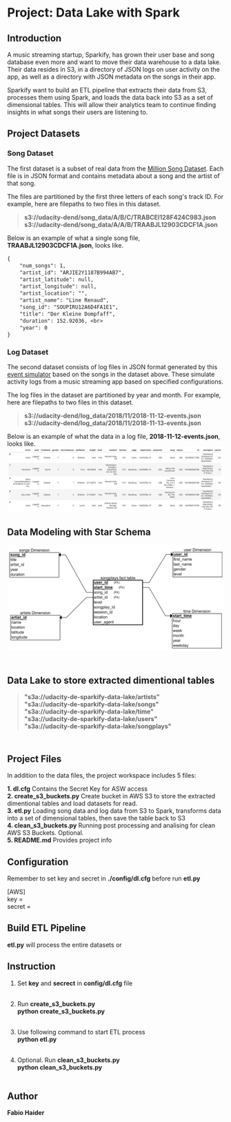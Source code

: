# Project: Data Lake with Spark

## Introduction

<p>A music streaming startup, Sparkify, has grown their user base and song database even more and want to move their data warehouse to a data lake. Their data resides in S3, in a directory of JSON logs on user activity on the app, as well as a directory with JSON metadata on the songs in their app.</p>

<p>Sparkify want to build an ETL pipeline that extracts their data from S3, processes them using Spark, and loads the data back into S3 as a set of dimensional tables. This will allow their analytics team to continue finding insights in what songs their users are listening to.</p>


## Project Datasets

### Song Dataset

The first dataset is a subset of real data from the [Million Song Dataset](http://millionsongdataset.com/).
Each file is in JSON format and contains metadata about a song and the artist of that song. 

The files are partitioned by the first three letters of each song's track ID. For example, here are filepaths to two files in this dataset.

>**s3://udacity-dend/song_data/A/B/C/TRABCEI128F424C983.json**<br>
>**s3://udacity-dend/song_data/A/A/B/TRAABJL12903CDCF1A.json**

Below is an example of what a single song file, **TRAABJL12903CDCF1A.json**, looks like.<br>
```
{
    "num_songs": 1, 
    "artist_id": "ARJIE2Y1187B994AB7", 
    "artist_latitude": null, 
    "artist_longitude": null, 
    "artist_location": "", 
    "artist_name": "Line Renaud", 
    "song_id": "SOUPIRU12A6D4FA1E1", 
    "title": "Der Kleine Dompfaff", 
    "duration": 152.92036, <br>
    "year": 0    
}
```
### Log Dataset

The second dataset consists of log files in JSON format generated by this [event simulator](https://github.com/Interana/eventsim) based on the songs in the dataset above. These simulate activity logs from a music streaming app based on specified configurations.

The log files in the dataset are partitioned by year and month. For example, here are filepaths to two files in this dataset.

>**s3://udacity-dend/log_data/2018/11/2018-11-12-events.json**<br>
>**s3://udacity-dend/log_data/2018/11/2018-11-13-events.json**

Below is an example of what the data in a log file, **2018-11-12-events.json**, looks like.
![Log data example!](./image/log-data.png "Log data example")

## Data Modeling with Star Schema

![Star Schema for Song Play Analysis!](./image/song_play_analysis_with_star_schema.png "Star Schema for Song Play Analysis")

## <br>Data Lake to store extracted dimentional tables
>**"s3a://udacity-de-sparkify-data-lake/artists" <br>
>"s3a://udacity-de-sparkify-data-lake/songs" <br>
>"s3a://udacity-de-sparkify-data-lake/time" <br>
>"s3a://udacity-de-sparkify-data-lake/users" <br>
>"s3a://udacity-de-sparkify-data-lake/songplays"**<br>


## <br>Project Files

In addition to the data files, the project workspace includes 5 files:

**1. dl.cfg**                    Contains the Secret Key for ASW access<br>
**2. create_s3_buckets.py**      Create bucket in AWS S3 to store the extracted dimentional tables and load datasets for read.<br>
**3. etl.py**                    Loading song data and log data from S3 to Spark, transforms data into a set of dimensional tables, then save the table back to S3 <br>
**4. clean_s3_buckets.py**       Running post processing and analising for clean AWS S3 Buckets. Optional. <br>
**5. README.md**                 Provides project info<br>

## Configuration

Remember to set key and secret in **./config/dl.cfg** before run **etl.py**<br>

[AWS]<br>
key = <br>
secret = <br>

## Build ETL Pipeline

**etl.py** will process the entire datasets or <br>


## Instruction

1. Set **key** and **secrect** in **config/dl.cfg** file <br><br>

2. Run **create_s3_buckets.py**<br>
    **python create_s3_buckets.py** <br> <br>
    
3. Use following command to start ETL process <br>
    **python etl.py** <br> <br>

4. Optional. Run **clean_s3_buckets.py**<br>
    **python clean_s3_buckets.py** <br> <br>
    
## Author

**Fabio Haider**
    



